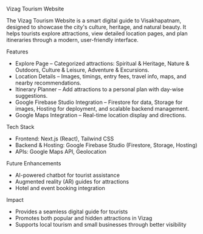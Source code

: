 Vizag Tourism Website

The Vizag Tourism Website is a smart digital guide to Visakhapatnam, designed to showcase the city's culture, heritage, and natural beauty. It helps tourists explore attractions, view detailed location pages, and plan itineraries through a modern, user-friendly interface.

Features
- Explore Page – Categorized attractions: Spiritual & Heritage, Nature & Outdoors, Culture & Leisure, Adventure & Excursions.  
- Location Details – Images, timings, entry fees, travel info, maps, and nearby recommendations.  
- Itinerary Planner – Add attractions to a personal plan with day-wise suggestions.  
- Google Firebase Studio Integration – Firestore for data, Storage for images, Hosting for deployment, and scalable backend management.  
- Google Maps Integration – Real-time location display and directions.  

Tech Stack
- Frontend: Next.js (React), Tailwind CSS  
- Backend & Hosting: Google Firebase Studio (Firestore, Storage, Hosting)  
- APIs: Google Maps API, Geolocation  

Future Enhancements
- AI-powered chatbot for tourist assistance  
- Augmented reality (AR) guides for attractions  
- Hotel and event booking integration  

Impact
- Provides a seamless digital guide for tourists  
- Promotes both popular and hidden attractions in Vizag  
- Supports local tourism and small businesses through better visibility  
